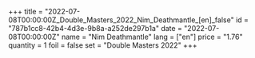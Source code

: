 +++
title = "2022-07-08T00:00:00Z_Double_Masters_2022_Nim_Deathmantle_[en]_false"
id = "787b1cc8-42b4-4d3e-9b8a-a252de297b1a"
date = "2022-07-08T00:00:00Z"
name = "Nim Deathmantle"
lang = ["en"]
price = "1.76"
quantity = 1
foil = false
set = "Double Masters 2022"
+++
